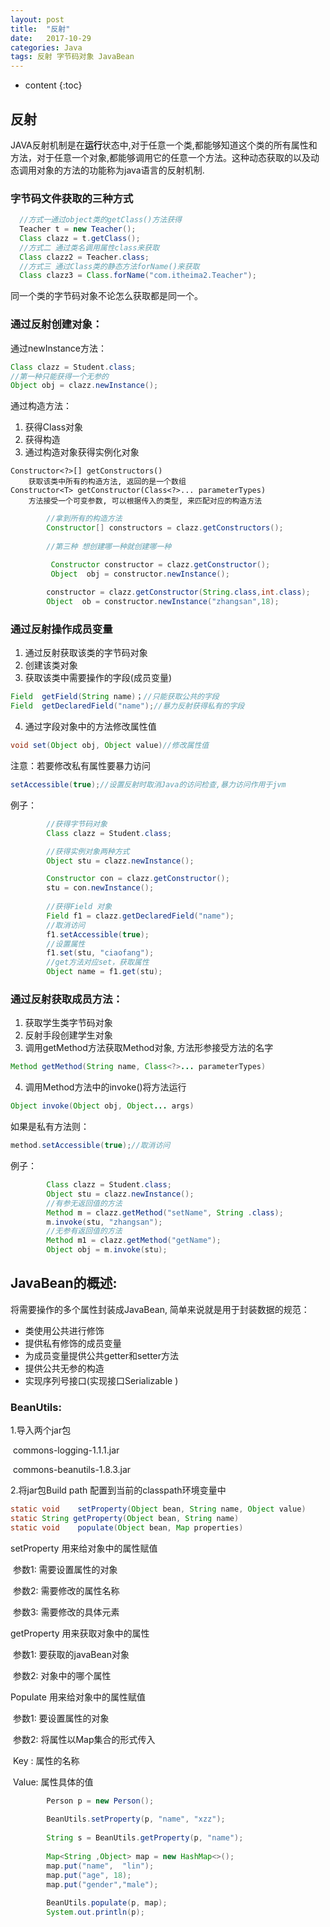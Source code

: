 ```yaml
---
layout: post
title:  "反射"
date:   2017-10-29
categories: Java
tags: 反射 字节码对象 JavaBean
---
```


* content
{:toc}
## 反射

JAVA反射机制是在**运行**状态中,对于任意一个类,都能够知道这个类的所有属性和方法，对于任意一个对象,都能够调用它的任意一个方法。这种动态获取的以及动态调用对象的方法的功能称为java语言的反射机制.

### 字节码文件获取的三种方式

```java
  //方式一通过object类的getClass()方法获得
  Teacher t = new Teacher();
  Class clazz = t.getClass();
  //方式二 通过类名调用属性class来获取
  Class clazz2 = Teacher.class;
  //方式三 通过Class类的静态方法forName()来获取
  Class clazz3 = Class.forName("com.itheima2.Teacher");
```

同一个类的字节码对象不论怎么获取都是同一个。 

### 通过反射创建对象：

通过newInstance方法：

```java
Class clazz = Student.class;
//第一种只能获得一个无参的
Object obj = clazz.newInstance();
```

通过构造方法：

1. 获得Class对象
2. 获得构造
3. 通过构造对象获得实例化对象

```
Constructor<?>[] getConstructors()
	获取该类中所有的构造方法, 返回的是一个数组
Constructor<T> getConstructor(Class<?>... parameterTypes) 
	方法接受一个可变参数, 可以根据传入的类型, 来匹配对应的构造方法
```

```java
        //拿到所有的构造方法
		Constructor[] constructors = clazz.getConstructors();
		
		//第三种 想创建哪一种就创建哪一种

		 Constructor constructor = clazz.getConstructor();
		 Object  obj = constructor.newInstance();
		 
		constructor = clazz.getConstructor(String.class,int.class);
		Object  ob = constructor.newInstance("zhangsan",18);
```

### 通过反射操作成员变量

1. 通过反射获取该类的字节码对象
2. 创建该类对象
3. 获取该类中需要操作的字段(成员变量) 

```java
Field  getField(String name)；//只能获取公共的字段
Field  getDeclaredField("name");//暴力反射获得私有的字段
```

4. 通过字段对象中的方法修改属性值

```java
void set(Object obj, Object value)//修改属性值
```

 注意：若要修改私有属性要暴力访问

```java
setAccessible(true);//设置反射时取消Java的访问检查,暴力访问作用于jvm
```

例子：

```java
        //获得字节码对象
        Class clazz = Student.class;

        //获得实例对象两种方式
 		Object stu = clazz.newInstance();

		Constructor con = clazz.getConstructor();
		stu = con.newInstance();
        
        //获得Field 对象
		Field f1 = clazz.getDeclaredField("name");
        //取消访问
		f1.setAccessible(true);
        //设置属性
		f1.set(stu, "ciaofang");
        //get方法对应set，获取属性
		Object name = f1.get(stu);
```

### 通过反射获取成员方法：

1. 获取学生类字节码对象
2. 反射手段创建学生对象
3. 调用getMethod方法获取Method对象, 方法形参接受方法的名字

```java
Method getMethod(String name, Class<?>... parameterTypes)
```

4. 调用Method方法中的invoke()将方法运行

```java
Object invoke(Object obj, Object... args)
```

如果是私有方法则：

```java
method.setAccessible(true);//取消访问
```

例子：

```java
        Class clazz = Student.class;
		Object stu = clazz.newInstance();
        //有参无返回值的方法
		Method m = clazz.getMethod("setName", String .class);
		m.invoke(stu, "zhangsan");
        //无参有返回值的方法
		Method m1 = clazz.getMethod("getName");
        Object obj = m.invoke(stu);
```

## JavaBean的概述:

将需要操作的多个属性封装成JavaBean, 简单来说就是用于封装数据的规范：

- 类使用公共进行修饰
- 提供私有修饰的成员变量
- 为成员变量提供公共getter和setter方法
- 提供公共无参的构造
- 实现序列号接口(实现接口Serializable )

### BeanUtils:

1.导入两个jar包

​        commons-logging-1.1.1.jar

​        commons-beanutils-1.8.3.jar

2.将jar包Build path 配置到当前的classpath环境变量中

```java
static void    setProperty(Object bean, String name, Object value) 
static String getProperty(Object bean, String name) 
static void    populate(Object bean, Map properties) 
```

setProperty  用来给对象中的属性赋值

​	参数1: 需要设置属性的对象

​	参数2: 需要修改的属性名称

​	参数3: 需要修改的具体元素

getProperty 用来获取对象中的属性

​	参数1: 要获取的javaBean对象

​	参数2: 对象中的哪个属性

Populate 用来给对象中的属性赋值

​	参数1: 要设置属性的对象

​	参数2: 将属性以Map集合的形式传入

​	Key : 属性的名称

​	Value:  属性具体的值

```java
		Person p = new Person();
		
		BeanUtils.setProperty(p, "name", "xzz");
		
		String s = BeanUtils.getProperty(p, "name");
		
		Map<String ,Object> map = new HashMap<>();
		map.put("name",	 "lin");
		map.put("age", 18);
		map.put("gender","male");
		
		BeanUtils.populate(p, map);
		System.out.println(p);
```